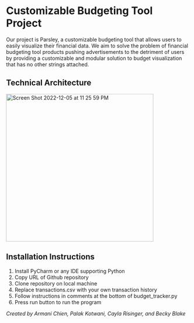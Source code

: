 # Customizable Budgeting Tool Project
Our project is Parsley, a customizable budgeting tool that allows users to easily visualize their financial data. We aim to solve the problem of financial budgeting tool products pushing advertisements to the detriment of users by providing a customizable and modular solution to budget visualization that has no other strings attached.

## Technical Architecture

<img width="403" alt="Screen Shot 2022-12-05 at 11 25 59 PM" src="https://user-images.githubusercontent.com/92757497/205823859-8cfc18a7-88a0-4f3c-9951-709284cc36d4.png">

## Installation Instructions
1. Install PyCharm or any IDE supporting Python
2. Copy URL of Github repository
3. Clone repository on local machine
4. Replace transactions.csv with your own transaction history
5. Follow instructions in comments at the bottom of budget_tracker.py
6. Press run button to run the program


*Created by Armani Chien, Palak Kotwani, Cayla Risinger, and Becky Blake*
